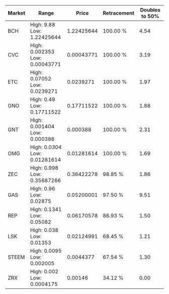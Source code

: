 | Market | Range | Price| Retracement | Doubles to 50% |
| --- | --- | --- | --- | --- |
| BCH | High: 9.88<br />Low: 1.22425644 | 1.22425644 | 100.00 % | 4.54 |
| CVC | High: 0.002353<br />Low: 0.00043771 | 0.00043771 | 100.00 % | 3.19 |
| ETC | High: 0.07052<br />Low: 0.0239271 | 0.0239271 | 100.00 % | 1.97 |
| GNO | High: 0.49<br />Low: 0.17711522 | 0.17711522 | 100.00 % | 1.88 |
| GNT | High: 0.001404<br />Low: 0.000388 | 0.000388 | 100.00 % | 2.31 |
| OMG | High: 0.0304<br />Low: 0.01281614 | 0.01281614 | 100.00 % | 1.69 |
| ZEC | High: 0.998<br />Low: 0.35687266 | 0.36422278 | 98.85 % | 1.86 |
| GAS | High: 0.96<br />Low: 0.02875 | 0.05200001 | 97.50 % | 9.51 |
| REP | High: 0.1341<br />Low: 0.05082 | 0.06170578 | 86.93 % | 1.50 |
| LSK | High: 0.038<br />Low: 0.01353 | 0.02124991 | 68.45 % | 1.21 |
| STEEM | High: 0.0095<br />Low: 0.002005 | 0.0044377 | 67.54 % | 1.30 |
| ZRX | High: 0.002<br />Low: 0.0004175 | 0.00146 | 34.12 % | 0.00 |
